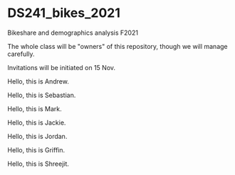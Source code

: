 # DS241_bikes_2021

Bikeshare and demographics analysis F2021

The whole class will be "owners" of this repository, though we will manage carefully.

Invitations will be initiated on 15 Nov.

Hello, this is Andrew.

Hello, this is Sebastian.

Hello, this is Mark.

Hello, this is Jackie.

Hello, this is Jordan.

Hello, this is Griffin.

Hello, this is Shreejit.